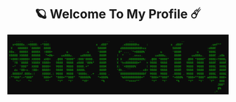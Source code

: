 <h1 align="center">🪐 Welcome To My Profile ☄️</h1>
<img src="https://raw.githubusercontent.com/mael0salah/mael0salah/refs/heads/main/bg.png">
